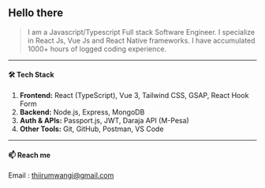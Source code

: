## Hello there 
> I am a Javascript/Typescript Full stack Software Engineer. I specialize in React Js, Vue Js and React Native frameworks. I have accumulated 1000+ hours of logged coding experience.

___
#### 🛠️ Tech Stack
1. **Frontend:** React (TypeScript), Vue 3, Tailwind CSS, GSAP, React Hook Form
2. **Backend:** Node.js, Express, MongoDB
3. **Auth & APIs:** Passport.js, JWT, Daraja API (M-Pesa)
4. **Other Tools:** Git, GitHub, Postman, VS Code

___
#### 📫 Reach me
Email : thiirumwangi@gmail.com
